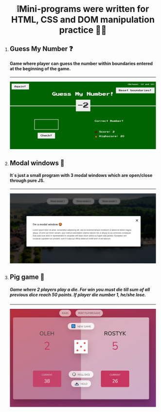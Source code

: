 <ol>
<h1 align="center">❕Mini-programs were written for HTML, CSS and DOM manipulation practice 🧑‍💻</h1>

<li><h2>Guess My Number ❓</h2>
<h4>Game where player can guess the number within boundaries entered at the beginning of the game.</h4></li>
<hr>
<img src="images/guess_my_number.png"/>
<li><h2>Modal windows 🔲</h2>
<h4>It`s just a small program with 3 modal windows which are open/close through pure JS.</h4></li>
<hr>
<img src="images/modal_window.png"/>
<li><h2>Pig game 🐷</h2>
<h5>Game where 2 players play a die. For win you must die till sum of all previous dice reach 50 points. If player die number 1, he/she lose.</h5></li>
<hr>
<img src="images/pig_game.png"/>
</ol>
